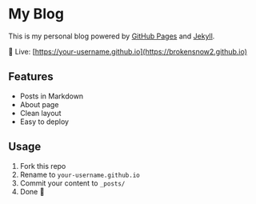 # My Blog

This is my personal blog powered by [GitHub Pages](https://pages.github.com/) and [Jekyll](https://jekyllrb.com/).

📍 Live: [https://your-username.github.io](https://brokensnow2.github.io)

## Features

- Posts in Markdown
- About page
- Clean layout
- Easy to deploy

## Usage

1. Fork this repo
2. Rename to `your-username.github.io`
3. Commit your content to `_posts/`
4. Done 🎉
